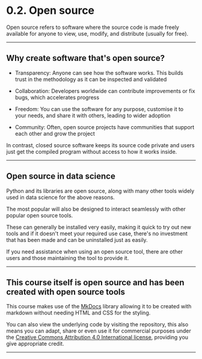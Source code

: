 # 0.2. Open source

Open source refers to software where the source code is made freely available for anyone to view, use, modify, and distribute (usually for free). 

---

## Why create software that's open source?

- Transparency: Anyone can see how the software works. This builds trust in the methodology as it can be inspected and validated

- Collaboration: Developers worldwide can contribute improvements or fix bugs, which accelerates progress

- Freedom: You can use the software for any purpose, customise it to your needs, and share it with others, leading to wider adoption

- Community: Often, open source projects have communities that support each other and grow the project

In contrast, closed source software keeps its source code private and users just get the compiled program without access to how it works inside.

---

## Open source in data science

Python and its libraries are open source, along with many other tools widely used in data science for the above reasons.

The most popular will also be designed to interact seamlessly with other popular open source tools.

These can generally be installed very easily, making it quick to try out new tools and if it doesn't meet your required use case, there's no investment that has been made and can be uninstalled just as easily.

If you need assistance when using an open source tool, there are other users and those maintaining the tool to provide it.

---

## This course itself is open source and has been created with open source tools

This course makes use of the [MkDocs](https://www.mkdocs.org/) library allowing it to be created with markdown without needing HTML and CSS for the styling. 

You can also view the underlying code by visiting the repository, this also means you can adapt, share or even use it for commercial purposes under the [Creative Commons Attribution 4.0 International license](https://creativecommons.org/licenses/by/4.0/deed.en), providing you give appropriate credit.

---

